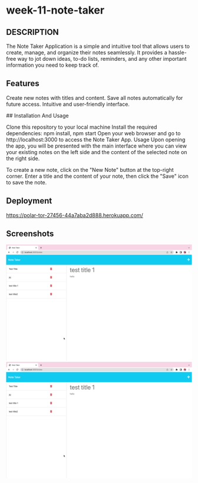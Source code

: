 # week-11-note-taker 

## DESCRIPTION

The Note Taker Application is a simple and intuitive tool that allows users to create, manage, and organize their notes seamlessly. It provides a hassle-free way to jot down ideas, to-do lists, reminders, and any other important information you need to keep track of.

## Features

Create new notes with titles and content.
Save all notes automatically for future access.
Intuitive and user-friendly interface.

## Installation And Usage

Clone this repository to your local machine 
Install the required dependencies: npm install, npm start
Open your web browser and go to http://localhost:3000 to access the Note Taker App.
Usage
Upon opening the app, you will be presented with the main interface where you can view your existing notes on the left side and the content of the selected note on the right side.

To create a new note, click on the "New Note" button at the top-right corner. Enter a title and the content of your note, then click the "Save" icon to save the note.

## Deployment



https://polar-tor-27456-44a7aba2d888.herokuapp.com/


## Screenshots
<img src="/public/assets/images/screenshot2.png"/>
<img src="/public/assets/images/screenshot2.png"/>







